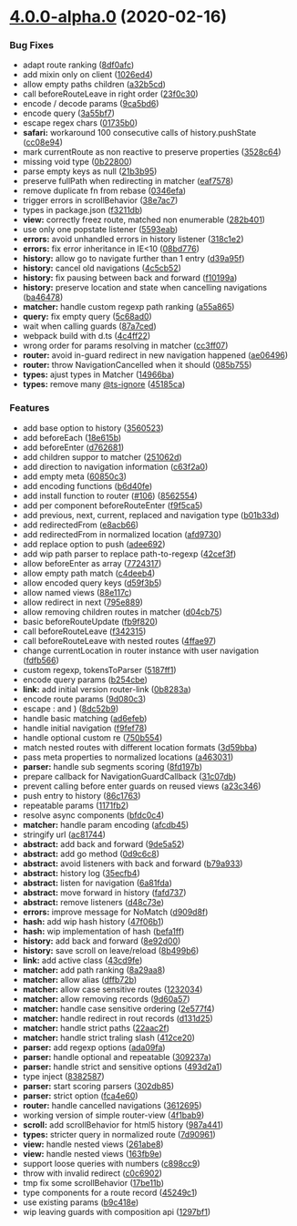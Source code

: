 # [4.0.0-alpha.0](https://github.com/posva/router/compare/b01b33da32947544c7829b6862fc4519533e3a11...4.0.0-alpha.0) (2020-02-16)


### Bug Fixes

* adapt route ranking ([8df0afc](https://github.com/posva/router/commit/8df0afcb82ae5507bcf90deca03e11956b46b526))
* add mixin only on client ([1026ed4](https://github.com/posva/router/commit/1026ed440c18577b3cda1451368097c43092f4f5))
* allow empty paths children ([a32b5cd](https://github.com/posva/router/commit/a32b5cd1cf41e68150e184f28b36cca48f2382fe))
* call beforeRouteLeave in right order ([23f0c30](https://github.com/posva/router/commit/23f0c306b2449a087bce91cfd6811c5b2cda1e3c))
* encode / decode params ([9ca5bd6](https://github.com/posva/router/commit/9ca5bd635336f92eac24d32f8525666686a73c7d))
* encode query ([3a55bf7](https://github.com/posva/router/commit/3a55bf73407380d72bb342ce282b82a492c20c65))
* escape regex chars ([01735b0](https://github.com/posva/router/commit/01735b064cb28fbcf9cd6cdeffc9201f3a7ee396))
* **safari:** workaround 100 consecutive calls of history.pushState ([cc08e94](https://github.com/posva/router/commit/cc08e94587ee5404335fd8de6e42fe82961065c8))
* mark currentRoute as non reactive to preserve properties ([3528c64](https://github.com/posva/router/commit/3528c64aa969fdce1ab18f2d59f22afa5337121a))
* missing void type ([0b22800](https://github.com/posva/router/commit/0b228006629786819ef3aed3c84ff6cbba7caed7))
* parse empty keys as null ([21b3b95](https://github.com/posva/router/commit/21b3b95ce87b916523e3b511f94c9962248ba539))
* preserve fullPath when redirecting in matcher ([eaf7578](https://github.com/posva/router/commit/eaf75782c085d38513a3f1fddea255861417e42f))
* remove duplicate fn from rebase ([0346efa](https://github.com/posva/router/commit/0346efa770464dd7b2a111ef10fd9b4f93e7386d))
* trigger errors in scrollBehavior ([38e7ac7](https://github.com/posva/router/commit/38e7ac72136060e6373ae0966b40f307fa221df4))
* types in package.json ([f3211db](https://github.com/posva/router/commit/f3211dbb343cc6e3464aa954292de02f90c5c2a4))
* **view:** correctly freez route, matched non enumerable ([282b401](https://github.com/posva/router/commit/282b401a7771c64e8a9cd86de0a13dc7c10a9034))
* use only one popstate listener ([5593eab](https://github.com/posva/router/commit/5593eaba9207c0324d7fca2d7095596bd14d13f9))
* **errors:** avoid unhandled errors in history listener ([318c1e2](https://github.com/posva/router/commit/318c1e23c1171d5158b5dc265d92bc94a8ebafb5))
* **errors:** fix error inheritance in IE<10 ([08bd776](https://github.com/posva/router/commit/08bd7760c2aa8148e1bda394a76c9afb70d403c2))
* **history:** allow go to navigate further than 1 entry ([d39a95f](https://github.com/posva/router/commit/d39a95f22f2a72c4ea01a22d51856f8b938227d1))
* **history:** cancel old navigations ([4c5cb52](https://github.com/posva/router/commit/4c5cb52f65c46e92dbcfdfe7103fcfc7665b3ee0))
* **history:** fix pausing between back and forward ([f10199a](https://github.com/posva/router/commit/f10199a95da40e4ccbf729dfb5fcffcb01629305))
* **history:** preserve location and state when cancelling navigations ([ba46478](https://github.com/posva/router/commit/ba46478fcd3de6df0c073ccd5e4666171d94aadb))
* **matcher:** handle custom regexp path ranking ([a55a865](https://github.com/posva/router/commit/a55a86584b85b41a3fdbcd47c1b564c4a73e3c9c))
* **query:** fix empty query ([5c68ad0](https://github.com/posva/router/commit/5c68ad0f764ea2f2ca4831449b1226696551c68c))
* wait when calling guards ([87a7ced](https://github.com/posva/router/commit/87a7cede0580d57fb4470edfcd7f30fd12e41faa))
* webpack build with d.ts ([4c4ff22](https://github.com/posva/router/commit/4c4ff22a986eeaf05def53b8daebdf937207e351))
* wrong order for params resolving in matcher ([cc3ff07](https://github.com/posva/router/commit/cc3ff07b026855db3c1fb1bebbdfedc60fa88e46))
* **router:** avoid in-guard redirect in new navigation happened ([ae06496](https://github.com/posva/router/commit/ae0649620cd2b5871b133e5463bf8d100d88fc2e))
* **router:** throw NavigationCancelled when it should ([085b755](https://github.com/posva/router/commit/085b75580bc952aed55048e0a6cb01bdc38c3630))
* **types:** ajust types in Matcher ([14966ba](https://github.com/posva/router/commit/14966baa161d254775f42325c6462505ce9365bd))
* **types:** remove many [@ts-ignore](https://github.com/ts-ignore) ([45185ca](https://github.com/posva/router/commit/45185cab830152f690615efa010828b8f6c20f85))


### Features

* add base option to history ([3560523](https://github.com/posva/router/commit/35605233ffcbed5d5b6af1b3a980b86038f4a46a))
* add beforeEach ([18e615b](https://github.com/posva/router/commit/18e615bc025c318869feb79c1661b78132b0583f))
* add beforeEnter ([d762681](https://github.com/posva/router/commit/d76268130dd71b7556f9d5423c57290454648c17))
* add children suppor to matcher ([251062d](https://github.com/posva/router/commit/251062d84bd25c0a352107b4c9346e693ed51f8f))
* add direction to navigation information ([c63f2a0](https://github.com/posva/router/commit/c63f2a07efa7fc503647060f054e7936ea4a1f0a))
* add empty meta ([60850c3](https://github.com/posva/router/commit/60850c39d35e3c4eb92997c0cbf644d1decd9eb1))
* add encoding functions ([b6d40fe](https://github.com/posva/router/commit/b6d40fe3eaab4d2b64c9d7c3ecaf48199bbd3a7d))
* add install function to router ([#106](https://github.com/posva/router/issues/106)) ([8562554](https://github.com/posva/router/commit/8562554ab231bfbb99db5dd8898fb3036896c85e))
* add per component beforeRouteEnter ([f9f5ca5](https://github.com/posva/router/commit/f9f5ca56cfac3b79589b320f1e94284b625e979a))
* add previous, next, current, replaced and navigation type ([b01b33d](https://github.com/posva/router/commit/b01b33da32947544c7829b6862fc4519533e3a11))
* add redirectedFrom ([e8acb66](https://github.com/posva/router/commit/e8acb66599b7057a8d22acbc1a511babfb61d2f7))
* add redirectedFrom in normalized location ([afd9730](https://github.com/posva/router/commit/afd9730161695092f9c3ade72d07bfc7867eb8ef))
* add replace option to push ([adee692](https://github.com/posva/router/commit/adee692be5c3351d3075fdbaab08ebc9ec382f10))
* add wip path parser to replace path-to-regexp ([42cef3f](https://github.com/posva/router/commit/42cef3f26186e512583c7458d21bf28786feb333))
* allow beforeEnter as array ([7724317](https://github.com/posva/router/commit/7724317f607f0153114796ffda45ab297d8cc94b))
* allow empty path match ([c4deeb4](https://github.com/posva/router/commit/c4deeb43fe49144e52804454fd5850944f90980d))
* allow encoded query keys ([d59f3b5](https://github.com/posva/router/commit/d59f3b592624ebc3a9d840a2f9f73f41b8e0f3f0))
* allow named views ([88e117c](https://github.com/posva/router/commit/88e117ceb77ad84781097340e0c0ee841702e816))
* allow redirect in next ([795e889](https://github.com/posva/router/commit/795e889cc961ddc9c45ccc57b8145fd2113fc9df))
* allow removing children routes in matcher ([d04cb75](https://github.com/posva/router/commit/d04cb75e44526181850521748cb7c30d918ec6b1))
* basic beforeRouteUpdate ([fb9f820](https://github.com/posva/router/commit/fb9f8205378796c80caa151f5b46e46fc7b1231b))
* call beforeRouteLeave ([f342315](https://github.com/posva/router/commit/f3423150b537dc09d6ece6cf0f75c7c58925831c))
* call beforeRouteLeave with nested routes ([4ffae97](https://github.com/posva/router/commit/4ffae9737efcc0655b7c32901ee43a02ac4d878b))
* change currentLocation in router instance with user navigation ([fdfb566](https://github.com/posva/router/commit/fdfb56676e540ffd30d55dba6ea3b93e834744ff))
* custom regexp, tokensToParser ([5187ff1](https://github.com/posva/router/commit/5187ff138425f184761f05be491a36b7d429d47b))
* encode query params ([b254cbe](https://github.com/posva/router/commit/b254cbee20598ef296c820e0db377bdf0c8d5df1))
* **link:** add initial version router-link ([0b8283a](https://github.com/posva/router/commit/0b8283a27543fccf521becda68a59db4765647ad))
* encode route params ([9d080c3](https://github.com/posva/router/commit/9d080c35dbd10bc5b6b259a5a1c60e7a78948b33))
* escape : and ) ([8dc52b9](https://github.com/posva/router/commit/8dc52b9644327616a9f199caf92ab24dde0cb8fe))
* handle basic matching ([ad6efeb](https://github.com/posva/router/commit/ad6efeb27306157983b3534f6a600723bce2a945))
* handle initial navigation ([f9fef78](https://github.com/posva/router/commit/f9fef785fb1efb49b5b3abedd11e35d397ac1007))
* handle optional custom re ([750b554](https://github.com/posva/router/commit/750b554c66b727053c6ec5d530ba6f912f5e54ad))
* match nested routes with different location formats ([3d59bba](https://github.com/posva/router/commit/3d59bba547bda01ea8f54b679d660e5bf350c83d))
* pass meta properties to normalized locations ([a463031](https://github.com/posva/router/commit/a4630318cc833c8e0ae44e59cb15de8b88633be6))
* **parser:** handle sub segments scoring ([8fd197b](https://github.com/posva/router/commit/8fd197b16a9f4ce8636920ba4e5dd2af250733f5))
* prepare callback for NavigationGuardCallback ([31c07db](https://github.com/posva/router/commit/31c07dbdf3904e3069783dad52db4113fd3070b9))
* prevent calling before enter guards on reused views ([a23c346](https://github.com/posva/router/commit/a23c3463c216f8794c2d8f92750aa4141e0bc810))
* push entry to history ([86c1763](https://github.com/posva/router/commit/86c176377173d0001ffe875284c01ea96b44a439))
* repeatable params ([1171fb2](https://github.com/posva/router/commit/1171fb2f55a47e88e9217bea216e302346390996))
* resolve async components ([bfdc0c4](https://github.com/posva/router/commit/bfdc0c49021af03791e3ad1a8bcfb94bac6daf5e))
* **matcher:** handle param encoding ([afcdb45](https://github.com/posva/router/commit/afcdb459d243e34be1f9ac9969d84dd2c7bc8f92))
* stringify url ([ac81744](https://github.com/posva/router/commit/ac817442b39f361ee7672ea276be7476c01005f6))
* **abstract:** add back and forward ([9de5a52](https://github.com/posva/router/commit/9de5a52564d8e8e3d44ac22f3af488d14ed77595))
* **abstract:** add go method ([0d9c6c8](https://github.com/posva/router/commit/0d9c6c8f88ed68d9fc07904fd7e6cf6b9300a9c9))
* **abstract:** avoid listeners with back and forward ([b79a933](https://github.com/posva/router/commit/b79a933885e64494d52bfdb1c45c1149e210897f))
* **abstract:** history log ([35ecfb4](https://github.com/posva/router/commit/35ecfb45aff671f0c65b88b906240aac3a12b386))
* **abstract:** listen for navigation ([6a81fda](https://github.com/posva/router/commit/6a81fdac10b537cf8f8c90dfd909262bf9f0cf48))
* **abstract:** move forward in history ([fafd737](https://github.com/posva/router/commit/fafd73759d43c6e6fe3d4c722b1fe6ca5b88f0f0))
* **abstract:** remove listeners ([d48c73e](https://github.com/posva/router/commit/d48c73e718064dbdc34f9cdaefeda97cc49e24c2))
* **errors:** improve message for NoMatch ([d909d8f](https://github.com/posva/router/commit/d909d8fbd7768da5c7c349e53bc45f36a393be27))
* **hash:** add wip hash history ([47f06b1](https://github.com/posva/router/commit/47f06b1e5f7bb71bb4292f57ee9c3ae90a74751e))
* **hash:** wip implementation of hash ([befa1ff](https://github.com/posva/router/commit/befa1ffe477d3e0483339acbc130078096aa75f3))
* **history:** add back and forward ([8e92d00](https://github.com/posva/router/commit/8e92d00800adc7bc397468754e80e6b921e8c9ff))
* **history:** save scroll on leave/reload ([8b499b6](https://github.com/posva/router/commit/8b499b6096b52d52ab60f8718154d7fa61cd66c7))
* **link:** add active class ([43cd9fe](https://github.com/posva/router/commit/43cd9fe8301ac319907e82e207052b053ea7916f))
* **matcher:** add path ranking ([8a29aa8](https://github.com/posva/router/commit/8a29aa8b82bac72267b8d522d1a9917652019197))
* **matcher:** allow alias ([dffb72b](https://github.com/posva/router/commit/dffb72b405a3fcf30432f611bf4224495d67210c))
* **matcher:** allow case sensitive routes ([1232034](https://github.com/posva/router/commit/123203444b9b7d036c44fdc41e437f55ae7f9cd4))
* **matcher:** allow removing records ([9d60a57](https://github.com/posva/router/commit/9d60a57e10e5e4f965d3ec8063631040e3623757))
* **matcher:** handle case sensitive ordering ([2e577f4](https://github.com/posva/router/commit/2e577f439cabc1ccd1261d64d5efb96ba125afde))
* **matcher:** handle redirect in rout records ([d131d25](https://github.com/posva/router/commit/d131d25dcc3fb89c39d56e2a71353e6109b5740b))
* **matcher:** handle strict paths ([22aac2f](https://github.com/posva/router/commit/22aac2f089af073eff30d114ca784cda01006d53))
* **matcher:** handle strict traling slash ([412ce20](https://github.com/posva/router/commit/412ce20a3d92569632e8fd2836ea1b4dad7c0250))
* **parser:** add regexp options ([ada09fa](https://github.com/posva/router/commit/ada09fafe4d4a48465a2b83e13c9bb5b5d365e77))
* **parser:** handle optional and repeatable ([309237a](https://github.com/posva/router/commit/309237a6e6a7c3e5e8c49f4764e4b9fd7df3ad41))
* **parser:** handle strict and sensitive options ([493d2a1](https://github.com/posva/router/commit/493d2a135bea52f2fc021faf4b164ce798b7c36b))
* type inject ([8382587](https://github.com/posva/router/commit/8382587262b4f0a495351a352a6a1660ccd33622))
* **parser:** start scoring parsers ([302db85](https://github.com/posva/router/commit/302db8550ab3d6547301d89b39a528086ae6abd0))
* **parser:** strict option ([fca4e60](https://github.com/posva/router/commit/fca4e6090d0f605c5beb69c6cc9de1af513fae45))
* **router:** handle cancelled navigations ([3612695](https://github.com/posva/router/commit/3612695d4dc31525e3e7825d1905524556429b03))
* working version of simple router-view ([4f1bab9](https://github.com/posva/router/commit/4f1bab908bf47016cf01470b88d57925452926e9))
* **scroll:** add scrollBehavior for html5 history ([987a441](https://github.com/posva/router/commit/987a4413ac7ae10589f888b1f2d06ae117190983))
* **types:** stricter query in normalized route ([7d90961](https://github.com/posva/router/commit/7d909617857b3e4c32850a8ef3f9a8ac5d50beea))
* **view:** handle nested views ([261abe8](https://github.com/posva/router/commit/261abe8d4a865e2df22be67ad0141e37d25d73ad))
* **view:** handle nested views ([163fb9e](https://github.com/posva/router/commit/163fb9e252749c11d5e78ecf2ff786876e559104))
* support loose queries with numbers ([c898cc9](https://github.com/posva/router/commit/c898cc97dac4817b7fba5072dd21f5739c7990fa))
* throw with invalid redirect ([c0c6902](https://github.com/posva/router/commit/c0c6902d671460a0f64d5f7c4e97b026d842b16f))
* tmp fix some scrollBehavior ([17be11b](https://github.com/posva/router/commit/17be11b6e59103eb8dc4bdb7a20cf7cd17ac5c82))
* type components for a route record ([45249c1](https://github.com/posva/router/commit/45249c1c4ba47dceb8be8506bc85ac9da93be018))
* use existing params ([b9c418e](https://github.com/posva/router/commit/b9c418e71cd900d256430e527b8835a44e250d35))
* wip leaving guards with composition api ([1297bf1](https://github.com/posva/router/commit/1297bf19974e2a39850dd7cd3be4e3fb46d07963))



